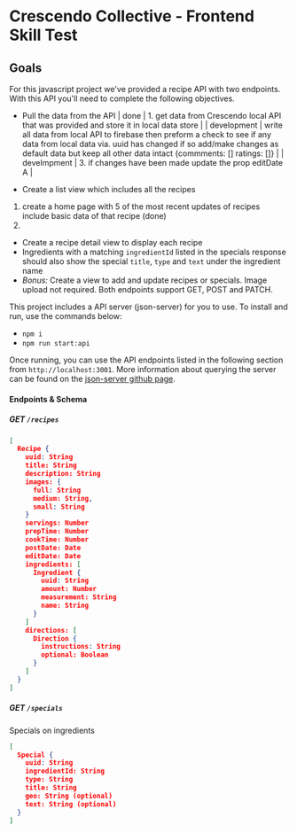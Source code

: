 # Crescendo Collective - Frontend Skill Test

## Goals

For this javascript project we've provided a recipe API with two endpoints. With this API you'll need to complete the following objectives.

- Pull the data from the API
  | done | 1. get data from Crescendo local API that was provided and store it in local data store |
  | development | write all data from local API to firebase then preform a check to see if any data from local data via. uuid has changed if so add/make changes as default data but keep all other data intact {commments: [] ratings: []} |
  | develmpment | 3. if changes have been made update the prop editDate A |

- Create a list view which includes all the recipes

1. create a home page with 5 of the most recent updates of recipes include basic data of that recipe (done)
2.

- Create a recipe detail view to display each recipe
- Ingredients with a matching `ingredientId` listed in the specials response should also show the special `title`, `type` and `text` under the ingredient name
- _Bonus:_ Create a view to add and update recipes or specials. Image upload not required. Both endpoints support GET, POST and PATCH.

This project includes a API server (json-server) for you to use. To install and run, use the commands below:

- `npm i`
- `npm run start:api`

Once running, you can use the API endpoints listed in the following section from `http://localhost:3001`. More information about querying the server can be found on the [json-server github page](https://github.com/typicode/json-server).

#### Endpoints & Schema

##### GET `/recipes`

```JSON
[
  Recipe {
    uuid: String
    title: String
    description: String
    images: {
      full: String
      medium: String,
      small: String
    }
    servings: Number
    prepTime: Number
    cookTime: Number
    postDate: Date
    editDate: Date
    ingredients: [
      Ingredient {
        uuid: String
        amount: Number
        measurement: String
        name: String
      }
    ]
    directions: [
      Direction {
        instructions: String
        optional: Boolean
      }
    ]
  }
]
```

##### GET `/specials`

Specials on ingredients

```json
[
  Special {
    uuid: String
    ingredientId: String
    type: String
    title: String
    geo: String (optional)
    text: String (optional)
  }
]
```
